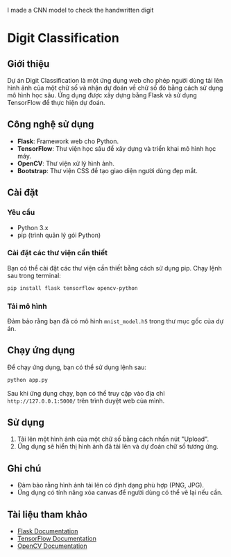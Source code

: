 I made a CNN model to check the handwritten digit
# Digit Classification

## Giới thiệu
Dự án Digit Classification là một ứng dụng web cho phép người dùng tải lên hình ảnh của một chữ số và nhận dự đoán về chữ số đó bằng cách sử dụng mô hình học sâu. Ứng dụng được xây dựng bằng Flask và sử dụng TensorFlow để thực hiện dự đoán.

## Công nghệ sử dụng
- **Flask**: Framework web cho Python.
- **TensorFlow**: Thư viện học sâu để xây dựng và triển khai mô hình học máy.
- **OpenCV**: Thư viện xử lý hình ảnh.
- **Bootstrap**: Thư viện CSS để tạo giao diện người dùng đẹp mắt.

## Cài đặt

### Yêu cầu
- Python 3.x
- pip (trình quản lý gói Python)

### Cài đặt các thư viện cần thiết
Bạn có thể cài đặt các thư viện cần thiết bằng cách sử dụng pip. Chạy lệnh sau trong terminal:
```bash
pip install flask tensorflow opencv-python
```

### Tải mô hình
Đảm bảo rằng bạn đã có mô hình `mnist_model.h5` trong thư mục gốc của dự án.

## Chạy ứng dụng
Để chạy ứng dụng, bạn có thể sử dụng lệnh sau:

```bash
python app.py
```

Sau khi ứng dụng chạy, bạn có thể truy cập vào địa chỉ `http://127.0.0.1:5000/` trên trình duyệt web của mình.

## Sử dụng
1. Tải lên một hình ảnh của một chữ số bằng cách nhấn nút "Upload".
2. Ứng dụng sẽ hiển thị hình ảnh đã tải lên và dự đoán chữ số tương ứng.

## Ghi chú
- Đảm bảo rằng hình ảnh tải lên có định dạng phù hợp (PNG, JPG).
- Ứng dụng có tính năng xóa canvas để người dùng có thể vẽ lại nếu cần.

## Tài liệu tham khảo
- [Flask Documentation](https://flask.palletsprojects.com/)
- [TensorFlow Documentation](https://www.tensorflow.org/)
- [OpenCV Documentation](https://opencv.org/)
